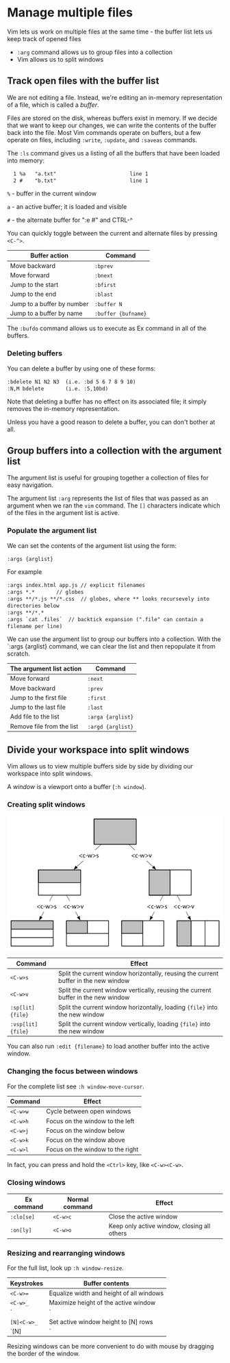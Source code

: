 # Manage multiple files
Vim lets us work on multiple files at the same time - the buffer list lets us keep track of opened files
- `:arg` command allows us to group files into a collection
- Vim allows us to split windows

## Track open files with the buffer list

We are not editing a file. Instead, we're editing an in-memory representation of a file, which is called a *buffer*.

Files are stored on the disk, whereas buffers exist in memory. If we decide that we want to keep our changes, we can write the contents of the buffer back into the file. Most Vim commands operate on buffers, but a few operate on files, including `:write`, `:update`, and `:saveas` commands.

The `:ls` command gives us a listing of all the buffers that have been loaded into memory:

```:ls
  1 %a   "a.txt"                        line 1
  2 #    "b.txt"                        line 1
```

`%` - buffer in the current window

`a` - an active buffer; it is loaded and visible

`#` - the alternate buffer for ":e #" and CTRL-^

You can quickly toggle between the current and alternate files by pressing `<C-^>`.

| Buffer action | Command |
|----------------|-----------|
| Move backward  | `:bprev`  |
| Move forward   | `:bnext`  |  
| Jump to the start  | `:bfirst` |
| Jump to the end  | `:blast` |
| Jump to a buffer by number | `:buffer N` |
| Jump to a buffer by name | `:buffer {bufname}` |

The `:bufdo` command allows us to execute as Ex command in all of the buffers.

### Deleting buffers

You can delete a buffer by using one of these forms:

```
:bdelete N1 N2 N3  (i.e. :bd 5 6 7 8 9 10)
:N,M bdelete	   (i.e. :5,10bd)
```

Note that deleting a buffer has no effect on its associated file; it simply removes the in-memory representation.

Unless you have a good reason to delete a buffer, you can don't bother at all.

## Group buffers into a collection with the argument list

The argument list is useful for grouping together a collection of files for easy navigation.

The argument list `:arg` represents the list of files that was passed as an argument when we ran the `vim` command.
The `[]` characters indicate which of the files in the argument list is active.

### Populate the argument list

We can set the contents of the argument list using the form:

```
:args {arglist}
```

For example

```
:args index.html app.js	// explicit filenames
:args *.*		// globes
:args **/*.js **/*.css	// globes, where ** looks recursevely into directories below
:args **/*.*
:args `cat .files`	// backtick expansion (".file" can contain a filename per line)
```

We can use the argument list to group our buffers into a collection. With the `:args {arglist} command, we can clear the list and then repopulate it from scratch.

| The argument list action | Command |
| ------------------------ | ------- |
| Move forward | `:next` |
| Move backward | `:prev` |
| Jump to the first file | `:first` |
| Jump to the last file | `:last` |
| Add file to the list | `:arga {arglist}` |
| Remove file from the list | `:argd {arglist}` |

## Divide your workspace into split windows

Vim allows us to view multiple buffers side by side by dividing our workspace into split windows.

A *window* is a viewport onto a buffer (`:h window`).

### Creating split windows

![split](img/split.png)

| Command | Effect |
|---------|--------|
| `<C-w>s` | Split the current window horizontally, reusing the current buffer in the new window | 
| `<C-w>v` | Split the current window vertically, reusing the current buffer in the new window | 
| `:sp[lit] {file}` | Split the current window horizontally, loading `{file}` into the new window | 
| `:vsp[lit] {file}` | Split the current window vertically, loading `{file}` into the new window | 

You can also run `:edit {filename}` to load another buffer into the active window.

### Changing the focus between windows

For the complete list see `:h window-move-cursor`.

| Command | Effect |
|---------|--------|
| `<C-w>w` | Cycle between open windows |
| `<C-w>h` | Focus on the window to the left |
| `<C-w>j` | Focus on the window below |
| `<C-w>k` | Focus on the window above |
| `<C-w>l` | Focus on the window to the right |

In fact, you can press and hold the `<Ctrl>` key, like `<C-w><C-w>`.

### Closing windows

| Ex command | Normal command | Effect |
|------------|----------------|--------|
| `:clo[se]` | `<C-w>c` | Close the active window |
| `:on[ly]` | `<C-w>o` | Keep only active window, closing all others |

### Resizing and rearranging windows

For the full list, look up `:h window-resize`.

| Keystrokes | Buffer contents |
|------------|-----------------|
| `<C-w>=` | Equalize width and height of all windows |
| `<C-w>_ `  | Maximize height of the active window |
| `<C-w>|`  | Maximize width of the active window |
| `[N]<C-w>_ `  | Set active window height to [N] rows |
| `[N]<C-w>|`  | Set active window width to [N] columns |

Resizing windows can be more convenient to do with mouse by dragging the border of the window.

